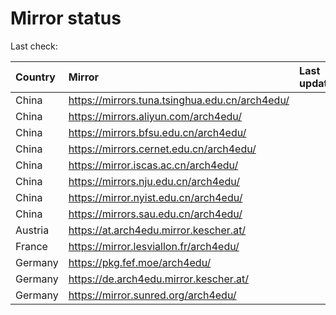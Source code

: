 <script src="./time.js"></script>
# Mirror status
Last check: <script type="text/javascript">localize(1707186133.527998);</script>

|Country|Mirror|Last update|
|:------|:-----|:----------|
|China|https://mirrors.tuna.tsinghua.edu.cn/arch4edu/|<script type="text/javascript">localize(1707158212);</script>|
|China|https://mirrors.aliyun.com/arch4edu/|<script type="text/javascript">localize(1707158212);</script>|
|China|https://mirrors.bfsu.edu.cn/arch4edu/|<script type="text/javascript">localize(1707158212);</script>|
|China|https://mirrors.cernet.edu.cn/arch4edu/|<script type="text/javascript">localize(1707158212);</script>|
|China|https://mirror.iscas.ac.cn/arch4edu/|<script type="text/javascript">localize(1707158212);</script>|
|China|https://mirrors.nju.edu.cn/arch4edu/|<script type="text/javascript">localize(1707158212);</script>|
|China|https://mirror.nyist.edu.cn/arch4edu/|<script type="text/javascript">localize(1707158212);</script>|
|China|https://mirrors.sau.edu.cn/arch4edu/|<script type="text/javascript">localize(1707158212);</script>|
|Austria|https://at.arch4edu.mirror.kescher.at/|<script type="text/javascript">localize(1707158212);</script>|
|France|https://mirror.lesviallon.fr/arch4edu/|<script type="text/javascript">localize(1707158212);</script>|
|Germany|https://pkg.fef.moe/arch4edu/|<script type="text/javascript">localize(1707158212);</script>|
|Germany|https://de.arch4edu.mirror.kescher.at/|<script type="text/javascript">localize(1707158212);</script>|
|Germany|https://mirror.sunred.org/arch4edu/|<script type="text/javascript">localize(1707158212);</script>|

<script src="./tablefilter/tablefilter.js"></script>
<script src="./table.js"></script>